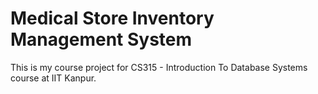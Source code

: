 Medical Store Inventory Management System
=========================================

This is my course project for CS315 - Introduction To Database Systems course at IIT Kanpur.

